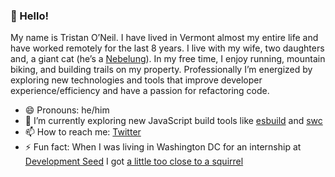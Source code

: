 ### 👋 Hello! 

My name is Tristan O’Neil. I have lived in Vermont almost my entire life and have worked remotely for the last 8 years. I live with my wife, two
daughters and, a giant cat (he’s a [Nebelung](https://duckduckgo.com/?q=nebelung&t=h_&iax=images&ia=images)). In my free time, I enjoy running, mountain biking, and building trails on my property. Professionally I’m energized by exploring new technologies and tools that improve developer experience/efficiency and have a passion for refactoring code.

- 😄 Pronouns: he/him
- 🌱 I’m currently exploring new JavaScript build tools like [esbuild](https://esbuild.github.io) and [swc](https://github.com/swc-project/swc)
- 📫 How to reach me: [Twitter](https://twitter.com/tristanoneil)
- ⚡ Fun fact: When I was living in Washington DC for an internship at [Development Seed](https://developmentseed.org) I got [a little too close to a squirrel](https://www.youtube.com/watch?v=dEK2weXDowU)
